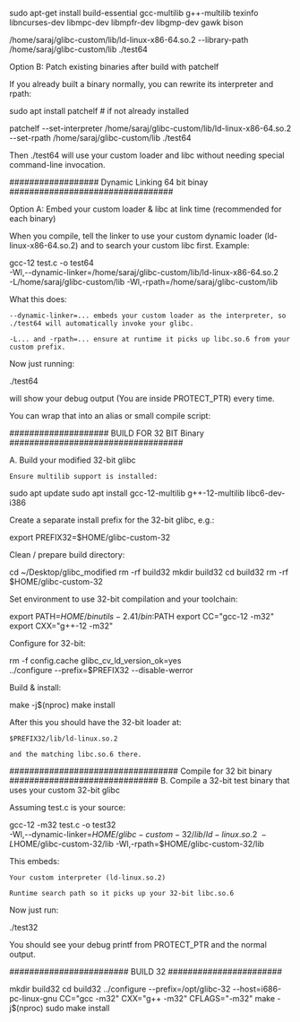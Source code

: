 sudo apt-get install build-essential gcc-multilib g++-multilib     texinfo libncurses-dev libmpc-dev libmpfr-dev libgmp-dev     gawk bison

/home/saraj/glibc-custom/lib/ld-linux-x86-64.so.2 --library-path /home/saraj/glibc-custom/lib ./test64


Option B: Patch existing binaries after build with patchelf

If you already built a binary normally, you can rewrite its interpreter and rpath:

sudo apt install patchelf   # if not already installed

patchelf --set-interpreter /home/saraj/glibc-custom/lib/ld-linux-x86-64.so.2 \
        --set-rpath /home/saraj/glibc-custom/lib ./test64

Then ./test64 will use your custom loader and libc without needing special command-line invocation.


##################  Dynamic Linking 64 bit binay  #################################

Option A: Embed your custom loader & libc at link time (recommended for each binary)

When you compile, tell the linker to use your custom dynamic loader (ld-linux-x86-64.so.2) and to search your custom libc first. Example:

gcc-12 test.c -o test64 \
  -Wl,--dynamic-linker=/home/saraj/glibc-custom/lib/ld-linux-x86-64.so.2 \
  -L/home/saraj/glibc-custom/lib -Wl,-rpath=/home/saraj/glibc-custom/lib

What this does:

    --dynamic-linker=... embeds your custom loader as the interpreter, so ./test64 will automatically invoke your glibc.

    -L... and -rpath=... ensure at runtime it picks up libc.so.6 from your custom prefix.

Now just running:

./test64

will show your debug output (You are inside PROTECT_PTR) every time.

You can wrap that into an alias or small compile script:



#################### BUILD FOR 32 BIT Binary  ###################################

A. Build your modified 32-bit glibc

    Ensure multilib support is installed:

sudo apt update
sudo apt install gcc-12-multilib g++-12-multilib libc6-dev-i386

Create a separate install prefix for the 32-bit glibc, e.g.:

export PREFIX32=$HOME/glibc-custom-32

Clean / prepare build directory:

cd ~/Desktop/glibc_modified
rm -rf build32
mkdir build32
cd build32
rm -rf $HOME/glibc-custom-32


Set environment to use 32-bit compilation and your toolchain:

export PATH=$HOME/binutils-2.41/bin:$PATH
export CC="gcc-12 -m32"
export CXX="g++-12 -m32"

Configure for 32-bit:

rm -f config.cache
glibc_cv_ld_version_ok=yes \
  ../configure --prefix=$PREFIX32 --disable-werror

Build & install:

make -j$(nproc)
make install

After this you should have the 32-bit loader at:

    $PREFIX32/lib/ld-linux.so.2

    and the matching libc.so.6 there.




################################## Compile for 32 bit binary ##############################
B. Compile a 32-bit test binary that uses your custom 32-bit glibc

Assuming test.c is your source:

gcc-12 -m32 test.c -o test32 \
  -Wl,--dynamic-linker=$HOME/glibc-custom-32/lib/ld-linux.so.2 \
  -L$HOME/glibc-custom-32/lib -Wl,-rpath=$HOME/glibc-custom-32/lib

This embeds:

    Your custom interpreter (ld-linux.so.2)

    Runtime search path so it picks up your 32-bit libc.so.6

Now just run:

./test32

You should see your debug printf from PROTECT_PTR and the normal output.


########################  BUILD 32 #######################


mkdir build32
cd build32
../configure --prefix=/opt/glibc-32 --host=i686-pc-linux-gnu CC="gcc -m32" CXX="g++ -m32" CFLAGS="-m32"
make -j$(nproc)
sudo make install

